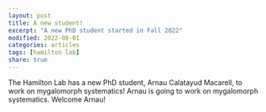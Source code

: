 ```yaml
---
layout: post
title: A new student!
excerpt: "A new PhD student started in Fall 2022"
modified: 2022-08-01
categories: articles
tags: [hamilton lab]
share: true
---
```


The Hamilton Lab has a new PhD student, Arnau Calatayud Macarell, to work on mygalomorph systematics! Arnau is going to work on mygalomorph systematics. Welcome Arnau!